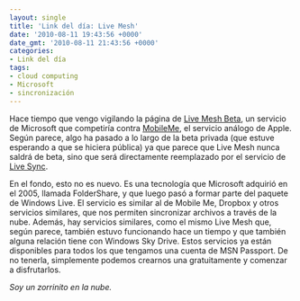 ```yaml
---
layout: single
title: 'Link del día: Live Mesh'
date: '2010-08-11 19:43:56 +0000'
date_gmt: '2010-08-11 21:43:56 +0000'
categories:
- Link del día
tags:
- cloud computing
- Microsoft
- sincronización
---
```


Hace tiempo que vengo vigilando la página de [Live Mesh Beta](https://www.mesh.com/), un servicio de Microsoft que competiría contra [MobileMe](http://www.me.com), el servicio análogo de Apple. Según parece, algo ha pasado a lo largo de la beta privada (que estuve esperando a que se hiciera pública) ya que parece que Live Mesh nunca saldrá de beta, sino que será directamente reemplazado por el servicio de [Live Sync](http://sync.live.com/).

En el fondo, esto no es nuevo. Es una tecnología que Microsoft adquirió en el 2005, llamada FolderShare, y que luego pasó a formar parte del paquete de Windows Live. El servicio es similar al de Mobile Me, Dropbox y otros servicios similares, que nos permiten sincronizar archivos a través de la nube. Además, hay servicios similares, como el mismo Live Mesh que, según parece, también estuvo funcionando hace un tiempo y que también alguna relación tiene con Windows Sky Drive. Estos servicios ya están disponibles para todos los que tengamos una cuenta de MSN Passport. De no tenerla, simplemente podemos crearnos una gratuitamente y comenzar a disfrutarlos.

_Soy un zorrinito en la nube._
